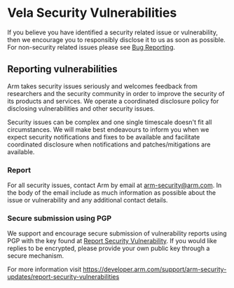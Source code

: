 <!--
SPDX-FileCopyrightText: Copyright 2020-2021, 2023, 2025 Arm Limited and/or its affiliates <open-source-office@arm.com>

SPDX-License-Identifier: Apache-2.0

Licensed under the Apache License, Version 2.0 (the License); you may
not use this file except in compliance with the License.
You may obtain a copy of the License at

www.apache.org/licenses/LICENSE-2.0

Unless required by applicable law or agreed to in writing, software
distributed under the License is distributed on an AS IS BASIS, WITHOUT
WARRANTIES OR CONDITIONS OF ANY KIND, either express or implied.
See the License for the specific language governing permissions and
limitations under the License.
-->
# Vela Security Vulnerabilities

If you believe you have identified a security related issue or vulnerability,
then we encourage you to responsibly disclose it to us as soon as possible.
For non-security related issues please see [Bug Reporting](BUGS.md).

## Reporting vulnerabilities

Arm takes security issues seriously and welcomes feedback from researchers
and the security community in order to improve the security of its products
and services.  We operate a coordinated disclosure policy for disclosing
vulnerabilities and other security issues.

Security issues can be complex and one single timescale doesn't fit all
circumstances.  We will make best endeavours to inform you when we expect
security notifications and fixes to be available and facilitate coordinated
disclosure when notifications and patches/mitigations are available.

### Report

For all security issues, contact Arm by email at [arm-security@arm.com](mailto:arm-security@arm.com).
In the body of the email include as much information as possible about the issue
or vulnerability and any additional contact details.

### Secure submission using PGP

We support and encourage secure submission of vulnerability reports using PGP
with the key found at [Report Security Vulnerability](https://developer.arm.com/support/arm-security-updates/report-security-vulnerabilities).
If you would like replies to be encrypted, please provide your own public key
through a secure mechanism.

For more information visit
<https://developer.arm.com/support/arm-security-updates/report-security-vulnerabilities>
